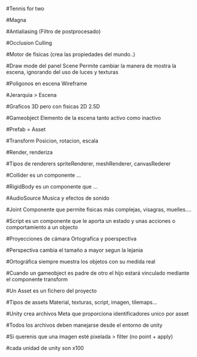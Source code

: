 #Tennis for two

#Magna

#Antialiasing (Filtro de postprocesado)

#Occlusion Culling

#Motor de físicas (crea las propiedades del mundo..)

#Draw mode del panel Scene
Permite cambiar la manera de mostra la escena, ignorando del uso de luces y texturas

#Poligonos en escena
Wireframe

#Jerarquia > Escena

#Graficos 3D pero con fisicas 2D
2.5D

#Gameobject
Elemento de la escena tanto activo como inactivo

#Prefab = Asset

#Transform
Posicion, rotacion, escala

#Render, renderiza

#Tipos de renderers
spriteRenderer, meshRenderer, canvasRederer

#Collider es un componente ...

#RigidBody es un componente que ... 

#AudioSource
Musica y efectos de sonido

#Joint
Componente que permite fisicas más complejas, visagras, muelles....

#Script es un componente que le aporta un estado y unas acciones o comportamiento a un objecto

#Proyecciones de cámara
Ortografica y poerspectiva

#Perspectiva cambia el tamaño a mayor segun la lejania

#Ortográfica siempre muestra los objetos con su medida real

#Cuando un gameobject es padre de otro el hijo estará vinculado mediante el componente transform

#Un Asset es un fichero del proyecto

#Tipos de assets
Material, texturas, script, imagen, tilemaps...

#Unity crea archivos Meta que proporciona identificadores unico por asset

#Todos los archivos deben manejarse desde el entorno de unity

#Si querenis que una imagen esté pixelada > filter (no point + apply)

#cada unidad de unity son x100
